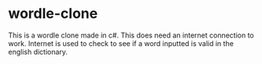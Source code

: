 # wordle-clone
This is a wordle clone made in c#.
This does need an internet connection to work.
Internet is used to check to see if a word inputted is valid in the english dictionary.
